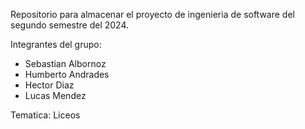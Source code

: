 Repositorio para almacenar el proyecto de ingenieria de software del segundo semestre del 2024.

  Integrantes del grupo: 
  - Sebastian Albornoz  
  - Humberto Andrades   
  - Hector Diaz            
  - Lucas Mendez        


Tematica: Liceos
